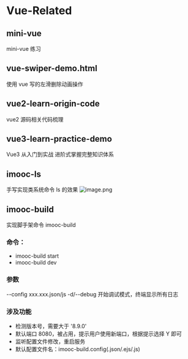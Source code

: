 # Vue-Related

## mini-vue

mini-vue 练习

## vue-swiper-demo.html

使用 vue 写的左滑删除动画操作

## vue2-learn-origin-code

vue2 源码相关代码梳理

## vue3-learn-practice-demo

Vue3 从入门到实战 进阶式掌握完整知识体系

## imooc-ls

手写实现类系统命令 ls 的效果
![image.png](https://p3-juejin.byteimg.com/tos-cn-i-k3u1fbpfcp/47dea7acb793499cbc5b6f5c5c1f675a~tplv-k3u1fbpfcp-watermark.image?)

## imooc-build

实现脚手架命令 imooc-build

### 命令：

- imooc-build start
- imooc-build dev

### 参数

--config xxx.xxx.json/js
-d/--debug 开始调试模式，终端显示所有日志

### 涉及功能

- 检测版本号，需要大于 '8.9.0'
- 默认端口 8080，被占用，提示用户使用新端口，根据提示选择 Y 即可
- 监听配置文件修改，重启服务
- 默认配置文件名：imooc-build.config(.json/.ejs/.js)
